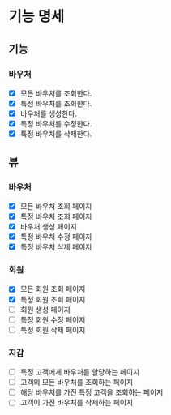 # 기능 명세

## 기능
### 바우처
- [x] 모든 바우처를 조회한다.
- [x] 특정 바우처를 조회한다.
- [x] 바우처를 생성한다.
- [x] 특정 바우처를 수정한다.
- [x] 특정 바우처를 삭제한다.

## 뷰
### 바우처
- [x] 모든 바우처 조회 페이지
- [x] 특정 바우처 조회 페이지
- [x] 바우처 생성 페이지
- [x] 특정 바우처 수정 페이지
- [x] 특정 바우처 삭제 페이지
### 회원
- [x] 모든 회원 조회 페이지
- [x] 특정 회원 조회 페이지
- [ ] 회원 생성 페이지
- [ ] 특정 회원 수정 페이지
- [ ] 특정 회원 삭제 페이지
### 지갑
- [ ] 특정 고객에게 바우처를 할당하는 페이지
- [ ] 고객의 모든 바우처를 조회하는 페이지
- [ ] 해당 바우처를 가진 특정 고객을 조회하는 페이지
- [ ] 고객이 가진 바우처를 삭제하는 페이지
